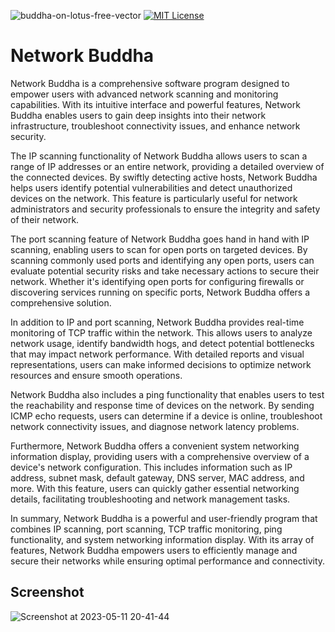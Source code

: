 ![buddha-on-lotus-free-vector](https://github.com/s5y-ux/Network_Buddha/assets/59636597/9bf27e19-5742-4fbb-92b8-a7ecb54b68da)
[![MIT License](https://img.shields.io/badge/License-MIT-green.svg)](https://choosealicense.com/licenses/mit/)
# Network Buddha

Network Buddha is a comprehensive software program designed to empower users with advanced network scanning and monitoring capabilities. With its intuitive interface and powerful features, Network Buddha enables users to gain deep insights into their network infrastructure, troubleshoot connectivity issues, and enhance network security.

The IP scanning functionality of Network Buddha allows users to scan a range of IP addresses or an entire network, providing a detailed overview of the connected devices. By swiftly detecting active hosts, Network Buddha helps users identify potential vulnerabilities and detect unauthorized devices on the network. This feature is particularly useful for network administrators and security professionals to ensure the integrity and safety of their network.

The port scanning feature of Network Buddha goes hand in hand with IP scanning, enabling users to scan for open ports on targeted devices. By scanning commonly used ports and identifying any open ports, users can evaluate potential security risks and take necessary actions to secure their network. Whether it's identifying open ports for configuring firewalls or discovering services running on specific ports, Network Buddha offers a comprehensive solution.

In addition to IP and port scanning, Network Buddha provides real-time monitoring of TCP traffic within the network. This allows users to analyze network usage, identify bandwidth hogs, and detect potential bottlenecks that may impact network performance. With detailed reports and visual representations, users can make informed decisions to optimize network resources and ensure smooth operations.

Network Buddha also includes a ping functionality that enables users to test the reachability and response time of devices on the network. By sending ICMP echo requests, users can determine if a device is online, troubleshoot network connectivity issues, and diagnose network latency problems.

Furthermore, Network Buddha offers a convenient system networking information display, providing users with a comprehensive overview of a device's network configuration. This includes information such as IP address, subnet mask, default gateway, DNS server, MAC address, and more. With this feature, users can quickly gather essential networking details, facilitating troubleshooting and network management tasks.

In summary, Network Buddha is a powerful and user-friendly program that combines IP scanning, port scanning, TCP traffic monitoring, ping functionality, and system networking information display. With its array of features, Network Buddha empowers users to efficiently manage and secure their networks while ensuring optimal performance and connectivity.

## Screenshot
![Screenshot at 2023-05-11 20-41-44](https://github.com/s5y-ux/Network_Buddha/assets/59636597/7e080a26-c4ac-4640-9363-f5c306ba93d9)
